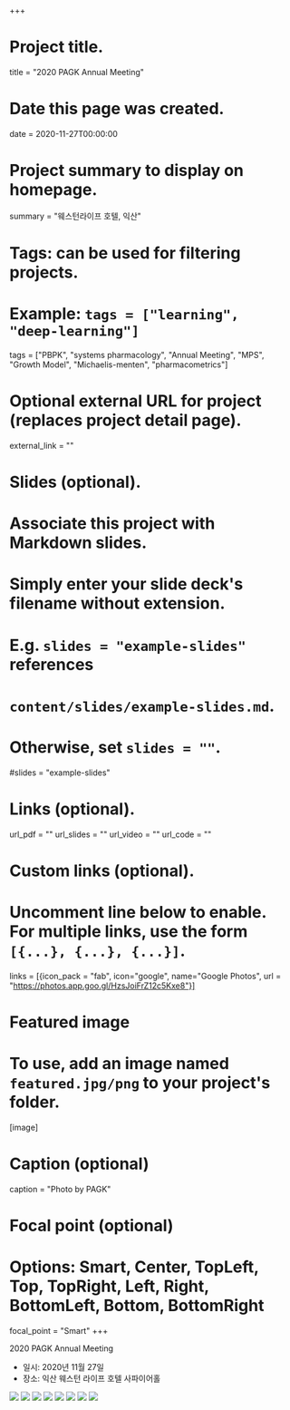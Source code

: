 +++
# Project title.
title = "2020 PAGK Annual Meeting"

# Date this page was created.
date = 2020-11-27T00:00:00

# Project summary to display on homepage.
summary = "웨스턴라이프 호텔, 익산"

# Tags: can be used for filtering projects.
# Example: `tags = ["learning", "deep-learning"]`
tags = ["PBPK", "systems pharmacology", "Annual Meeting", "MPS", "Growth Model", "Michaelis-menten", "pharmacometrics"]

# Optional external URL for project (replaces project detail page).
external_link = ""

# Slides (optional).
#   Associate this project with Markdown slides.
#   Simply enter your slide deck's filename without extension.
#   E.g. `slides = "example-slides"` references 
#   `content/slides/example-slides.md`.
#   Otherwise, set `slides = ""`.
#slides = "example-slides"

# Links (optional).
url_pdf = ""
url_slides = ""
url_video = ""
url_code = ""

# Custom links (optional).
#   Uncomment line below to enable. For multiple links, use the form `[{...}, {...}, {...}]`.
links = [{icon_pack = "fab", icon="google", name="Google Photos", url = "https://photos.app.goo.gl/HzsJoiFrZ12c5Kxe8"}]

# Featured image
# To use, add an image named `featured.jpg/png` to your project's folder. 
[image]
  # Caption (optional)
  caption = "Photo by PAGK"
  
  # Focal point (optional)
  # Options: Smart, Center, TopLeft, Top, TopRight, Left, Right, BottomLeft, Bottom, BottomRight
  focal_point = "Smart"
+++

2020 PAGK Annual Meeting 

- 일시: 2020년 11월 27일
- 장소: 익산 웨스턴 라이프 호텔 사파이어홀

![](PAGK01.jpg) 
![](PAGK02.jpg) 
![](PAGK03.jpg) 
![](PAGK04.jpg) 
![](PAGK05.jpg) 
![](PAGK06.jpg) 
![](PAGK07.jpg)
![](PAGK08.jpg)
